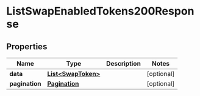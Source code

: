 

# ListSwapEnabledTokens200Response


## Properties

| Name | Type | Description | Notes |
|------------ | ------------- | ------------- | -------------|
|**data** | [**List&lt;SwapToken&gt;**](SwapToken.md) |  |  [optional] |
|**pagination** | [**Pagination**](Pagination.md) |  |  [optional] |




